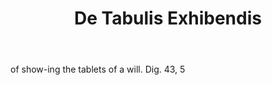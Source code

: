 ---
title: De Tabulis Exhibendis
letter: D
permalink: "/definitions/bld-de-tabulis-exhibendis.html"
body: of show-ing the tablets of a will. Dig. 43, 5
published_at: '2018-07-07'
source: Black's Law Dictionary 2nd Ed (1910)
layout: post
---